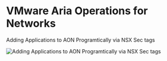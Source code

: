 # VMware Aria Operations for Networks

Adding Applications to AON Programtically via NSX Sec tags 

![Adding Applications to AON Programtically via NSX Sec tags](https://github.com/defaultroute0/vrni/blob/master/images/app_def_api.gif?raw=true)

